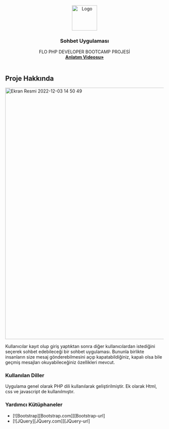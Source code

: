 <!-- Improved compatibility of back to top link: See: https://github.com/othneildrew/Best-README-Template/pull/73 -->
<a name="readme-top"></a>
<!--
*** Thanks for checking out the Best-README-Template. If you have a suggestion
*** that would make this better, please fork the repo and create a pull request
*** or simply open an issue with the tag "enhancement".
*** Don't forget to give the project a star!
*** Thanks again! Now go create something AMAZING! :D
-->



<!-- PROJECT SHIELDS -->
<!--
*** I'm using markdown "reference style" links for readability.
*** Reference links are enclosed in brackets [ ] instead of parentheses ( ).
*** See the bottom of this document for the declaration of the reference variables
*** for contributors-url, forks-url, etc. This is an optional, concise syntax you may use.
*** https://www.markdownguide.org/basic-syntax/#reference-style-links
-->





<!-- PROJECT LOGO -->
<br />
<div align="center">
  <a href="https://github.com/othneildrew/Best-README-Template">
    <img src="https://user-images.githubusercontent.com/80216892/205439060-dd75bc82-31da-4496-ba64-0be1a4387e32.svg" alt="Logo" width="80" height="80">
  </a>
  

  <h3 align="center">Sohbet Uygulaması</h3>

  <p align="center">
    FLO PHP DEVELOPER BOOTCAMP PROJESİ
    <br />
    <a href="https://github.com/othneildrew/Best-README-Template"><strong>Anlatım Videosu»</strong></a>
    <br />
    <br />
  </p>
</div>

<!-- ABOUT THE PROJECT -->
## Proje Hakkında
<img width="800" alt="Ekran Resmi 2022-12-03 14 50 49" src="https://user-images.githubusercontent.com/80216892/205439561-10b3a6d8-a367-4d63-97a4-48d2b4e19da0.png">

Kullanıcılar kayıt olup giriş yaptıktan sonra diğer kullanıcılardan istediğini seçerek sohbet edebileceği bir sohbet uygulaması. Bununla birlikte insanların size mesaj gönderebilmesini açıp kapatabildiğiniz, kapalı olsa bile geçmiş mesajları okuyabileceğiniz özellikleri mevcut.

### Kullanılan Diller
Uygulama genel olarak PHP dili kullanılarak geliştirilmiştir. Ek olarak Html, css ve javascript de kullanılmıştır.

### Yardımcı Kütüphaneler

* [![Bootstrap][Bootstrap.com]][Bootstrap-url]
* [![JQuery][JQuery.com]][JQuery-url]

